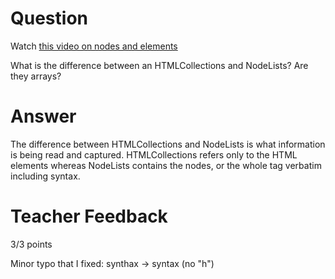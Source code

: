 # Question

Watch [this video on nodes and elements](https://www.youtube.com/watch?v=rhvec8cXLlo)

What is the difference between an HTMLCollections and NodeLists? Are they arrays?

# Answer

The difference between HTMLCollections and NodeLists is what information is being read and captured. HTMLCollections refers only to the HTML elements whereas NodeLists contains the nodes, or the whole tag verbatim including syntax.

# Teacher Feedback

3/3 points

Minor typo that I fixed: synthax -> syntax (no "h")

